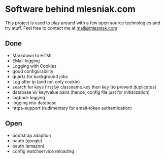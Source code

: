 # Software behind mlesniak.com
This project is used to play around with a few open source technologies and try stuff. Feel free to contact me at mail@mlesniak.com

## Done
* Markdown to HTML
* EMail logging
* Logging with Cookies
* good configurability
* quartz for background jobs
* Log after ip (and not only cookie)
* search for keys first by classname.key then key (to prevent duplicates)
* database w/ key/value pairs (hence, config file just for initialization)
* logback logging
* logging into database
* https-support (rudimentary for email-token authentication)

## Open
* bootstrap adaption
* oauth (google)
* oauth (amazon)
* config watchservice reloading





